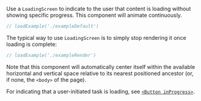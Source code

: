 Use a `LoadingScreen` to indicate to the user that content is loading without showing specific progress.
This component will animate continuously.

```jsx
// loadExample('./exampleDefault')
```

The typical way to use `LoadingScreen` is to simply stop rendering it once loading is complete:

```jsx
// loadExample('./exampleRender')
```

Note that this component will automatically center itself within the available horizontal and vertical space relative to
its nearest positioned ancestor (or, if none, the `<body>` of the page).

For indicating that a user-initiated task is loading, see [`<Button inProgress>`](#button).
